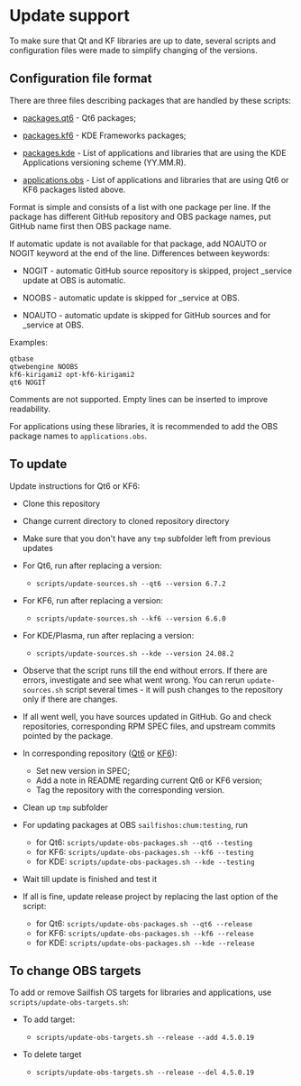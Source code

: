 # Update support

To make sure that Qt and KF libraries are up to date, several scripts
and configuration files were made to simplify changing of the
versions.

## Configuration file format

There are three files describing packages that are handled by these
scripts:

- [packages.qt6](packages.qt6) - Qt6 packages;

- [packages.kf6](packages.kf6) - KDE Frameworks packages;

- [packages.kde](packages.kde) - List of applications and
  libraries that are using the KDE Applications versioning scheme (YY.MM.R).

- [applications.obs](applications.obs) - List of applications and
  libraries that are using Qt6 or KF6 packages listed above.

Format is simple and consists of a list with one package per line. If
the package has different GitHub repository and OBS package names, put GitHub
name first then OBS package name.

If automatic update is not available for that package, add NOAUTO or
NOGIT keyword at the end of the line. Differences between keywords:

- NOGIT - automatic GitHub source repository is skipped, project
  _service update at OBS is automatic.

- NOOBS - automatic update is skipped for _service at OBS.

- NOAUTO - automatic update is skipped for GitHub sources and for
  _service at OBS.

Examples:

```
qtbase
qtwebengine NOOBS
kf6-kirigami2 opt-kf6-kirigami2
qt6 NOGIT
```

Comments are not supported. Empty lines can be inserted to improve
readability.

For applications using these libraries, it is recommended to add the
OBS package names to `applications.obs`.


## To update

Update instructions for Qt6 or KF6:

- Clone this repository

- Change current directory to cloned repository directory

- Make sure that you don't have any `tmp` subfolder left from previous
  updates

- For Qt6, run after replacing a version:
  - `scripts/update-sources.sh --qt6 --version 6.7.2`

- For KF6, run after replacing a version:
  - `scripts/update-sources.sh --kf6 --version 6.6.0`

- For KDE/Plasma, run after replacing a version:
  - `scripts/update-sources.sh --kde --version 24.08.2`

- Observe that the script runs till the end without errors. If there
  are errors, investigate and see what went wrong. You can rerun
  `update-sources.sh` script several times - it will push changes to
  the repository only if there are changes.

- If all went well, you have sources updated in GitHub. Go and check
  repositories, corresponding RPM SPEC files, and upstream commits
  pointed by the package.

- In corresponding repository ([Qt6](https://github.com/sailfishos-chum/qt6) or
  [KF6](https://github.com/sailfishos-chum/kf6)):
  - Set new version in SPEC;
  - Add a note in README regarding current Qt6 or KF6 version;
  - Tag the repository with the corresponding version.

- Clean up `tmp` subfolder

- For updating packages at OBS `sailfishos:chum:testing`, run
  - for Qt6: `scripts/update-obs-packages.sh --qt6 --testing`
  - for KF6: `scripts/update-obs-packages.sh --kf6 --testing`
  - for KDE: `scripts/update-obs-packages.sh --kde --testing`

- Wait till update is finished and test it

- If all is fine, update release project by replacing the last option
  of the script:
  - for Qt6: `scripts/update-obs-packages.sh --qt6 --release`
  - for KF6: `scripts/update-obs-packages.sh --kf6 --release`
  - for KDE: `scripts/update-obs-packages.sh --kde --release`


## To change OBS targets

To add or remove Sailfish OS targets for libraries and applications,
use `scripts/update-obs-targets.sh`:

- To add target:
  - `scripts/update-obs-targets.sh --release --add 4.5.0.19`

- To delete target
  - `scripts/update-obs-targets.sh --release --del 4.5.0.19`
